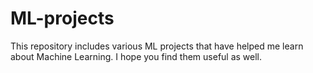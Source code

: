 # ML-projects

This repository includes various ML projects that have helped me learn about Machine Learning. I hope you find them useful as well.